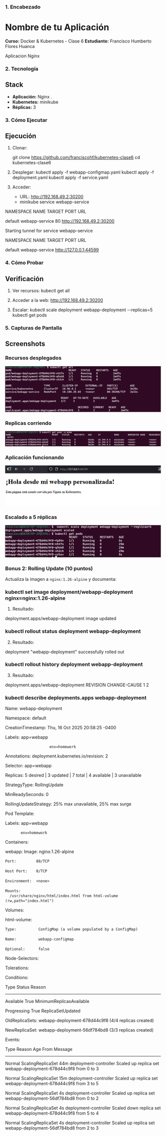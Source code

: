 ### 1. Encabezado

# Nombre de tu Aplicación

**Curso:** Docker & Kubernetes - Clase 6
**Estudiante:** Francisco Humberto Flores Huanca

Aplicacion Nginx

### 2. Tecnología

## Stack

- **Aplicación:** Nginx .
- **Kubernetes:** minikube
- **Réplicas:** 3

### 3. Cómo Ejecutar

## Ejecución

1. Clonar:
   
   git clone https://github.com/franciscohf/kubernetes-clase6
   cd kubernetes-clase6
   

2. Desplegar:
   kubectl apply -f webapp-configmap.yaml
   kubectl apply -f deployment.yaml
   kubectl apply -f service.yaml
   

3. Acceder:
   - URL: http://192.168.49.2:30200
   - minikube service webapp-service


 NAMESPACE       NAME       TARGET PORT             URL  
           
 default    webapp-service  80           http://192.168.49.2:30200 

Starting tunnel for service webapp-service

 NAMESPACE       NAME       TARGET PORT           URL           

 default    webapp-service               http://127.0.0.1:44599 




### 4. Cómo Probar

## Verificación

1. Ver recursos:
   kubectl get all

2. Acceder a la web: http://192.168.49.2:30200

3. Escalar:
   kubectl scale deployment webapp-deployment --replicas=5
   kubectl get pods


### 5. Capturas de Pantalla

## Screenshots

### Recursos desplegados
![kubectl get all](screenshots/recursos.PNG)

### Replicas corriendo
![scaling](screenshots/running.PNG)

### Aplicación funcionando
![webapp](screenshots/webapp.PNG)

### Escalado a 5 réplicas
![scaling](screenshots/scaling.PNG)


### Bonus 2: Rolling Update (10 puntos)

Actualiza la imagen a `nginx:1.26-alpine` y documenta:

### kubectl set image deployment/webapp-deployment nginx=nginx:1.26-alpine
1. Resultado:

deployment.apps/webapp-deployment image updated

### kubectl rollout status deployment webapp-deployment
2. Resultado:

deployment "webapp-deployment" successfully rolled out

### kubectl rollout history deployment webapp-deployment
3. Resultado:

deployment.apps/webapp-deployment
REVISION  CHANGE-CAUSE
1         <none>
2         <none>

### kubectl describe deployments.apps webapp-deployment

Name:                   webapp-deployment

Namespace:              default

CreationTimestamp:      Thu, 16 Oct 2025 20:58:25 -0400

Labels:                 app=webapp

                        env=homework

Annotations:            deployment.kubernetes.io/revision: 2

Selector:               app=webapp

Replicas:               5 desired | 3 updated | 7 total | 4 available | 3 unavailable

StrategyType:           RollingUpdate

MinReadySeconds:        0

RollingUpdateStrategy:  25% max unavailable, 25% max surge

Pod Template:

  Labels:  app=webapp

           env=homework

  Containers:
  
   webapp:
    Image:        nginx:1.26-alpine

    Port:         80/TCP

    Host Port:    0/TCP

    Environment:  <none>

    Mounts:
      /usr/share/nginx/html/index.html from html-volume (rw,path="index.html")

  Volumes:

   html-volume:

    Type:          ConfigMap (a volume populated by a ConfigMap)

    Name:          webapp-configmap
    
    Optional:      false

  Node-Selectors:  <none>

  Tolerations:     <none>

Conditions:

  Type           Status  Reason
  ----           ------  ------

  Available      True    MinimumReplicasAvailable

  Progressing    True    ReplicaSetUpdated

OldReplicaSets:  webapp-deployment-678d44c9f8 (4/4 replicas created)

NewReplicaSet:   webapp-deployment-56df784bd8 (3/3 replicas created)

Events:

  Type    Reason             Age   From                   Message
  ----    ------             ----  ----                   -------

  Normal  ScalingReplicaSet  44m   deployment-controller  Scaled up replica set webapp-deployment-678d44c9f8 from 0 to 3

  Normal  ScalingReplicaSet  15m   deployment-controller  Scaled up replica set webapp-deployment-678d44c9f8 from 3 to 5

  Normal  ScalingReplicaSet  4s    deployment-controller  Scaled up replica set webapp-deployment-56df784bd8 from 0 to 2

  Normal  ScalingReplicaSet  4s    deployment-controller  Scaled down replica set webapp-deployment-678d44c9f8 from 5 to 4

  Normal  ScalingReplicaSet  4s    deployment-controller  Scaled up replica set webapp-deployment-56df784bd8 from 2 to 3